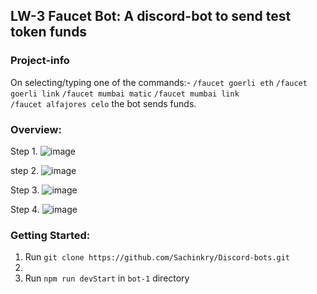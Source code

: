 ## LW-3 Faucet Bot: A discord-bot to send test token funds 
### Project-info
On selecting/typing one of the commands:-
`/faucet goerli eth`
`/faucet goerli link`
`/faucet mumbai matic`
`/faucet mumbai link`   
`/faucet alfajores celo`
the bot sends funds.

### Overview:
Step 1. 
![image](https://user-images.githubusercontent.com/97998435/204403766-d74b23ed-7b12-46f0-8870-86ace77db16b.png)

step 2. 
![image](https://user-images.githubusercontent.com/97998435/204403939-9f058342-2de2-4ddb-ad8e-53107a958706.png)

Step 3. 
![image](https://user-images.githubusercontent.com/97998435/204403983-c8cede92-2e9d-40c0-b3e9-f0f7c9d1b095.png)

Step 4. 
![image](https://user-images.githubusercontent.com/97998435/204404038-23387554-11f1-4466-93bf-f29ec4f200fe.png)

### Getting Started:
1. Run `git clone https://github.com/Sachinkry/Discord-bots.git`
2.
3. Run `npm run devStart` in `bot-1` directory
